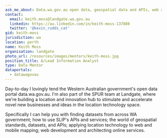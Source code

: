 ```yaml
---
ask_me_about: Data.wa.gov.au open data, geospatial data and APIs, web and mobile mapping
contact:
  email: keith.moss@landgate.wa.gov.au
  linkedin: https://au.linkedin.com/in/keith-moss-137880
  twitter: '@kevin_rudds_cat'
gid: keith-moss
jurisdiction: wa
location: perth
name: Keith Moss
organisation: landgate
photo_url: /resources/images/mentors/keith-moss.jpg
position_title: A/Lead Information Analyst
type: Data Mentor
dataportals:
  - datawagovau
---
```


Day-to-day I lovingly tend the Western Australian government's open data portal data.wa.gov.au. I'm also part of the SPUR team at Landgate, where we're building a location and innovation hub to stimulate and accelerate novel new businesses and ideas in the location technology space.

Specifically I can help you with finding datasets from across WA government; how to use SLIP's APIs and services; the world of geospatial standards, datasets, and APIs; applying location technology to web and mobile mapping; web development and architecting online services.